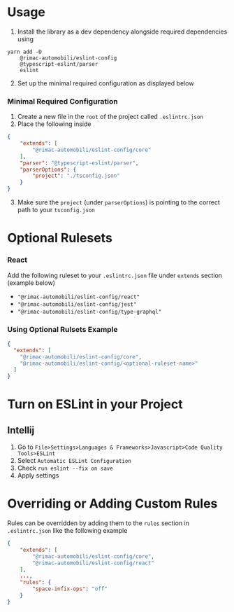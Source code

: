 # Usage

1. Install the library as a dev dependency alongside required dependencies using
```shell
yarn add -D 
    @rimac-automobili/eslint-config
    @typescript-eslint/parser
    eslint 
```

2. Set up the minimal required configuration as displayed below

### Minimal Required Configuration
1. Create a new file in the `root` of the project called `.eslintrc.json`
2. Place the following inside
```JSON
{
    "extends": [
        "@rimac-automobili/eslint-config/core"
    ],
    "parser": "@typescript-eslint/parser",
    "parserOptions": {
        "project": "./tsconfig.json" 
    }
}
```
3. Make sure the `project` (under `parserOptions`) is pointing to the correct path to your `tsconfig.json`

# Optional Rulesets

### React
Add the following ruleset to your `.eslintrc.json` file under `extends` section (example below)

- `"@rimac-automobili/eslint-config/react"`
- `"@rimac-automobili/eslint-config/jest"`
- `"@rimac-automobili/eslint-config/type-graphql"`

### Using Optional Rulsets Example
```json
{
  "extends": [
    "@rimac-automobili/eslint-config/core",
    "@rimac-automobili/eslint-config/<optional-ruleset-name>"
  ]
}
```

# Turn on ESLint in your Project

## Intellij
1. Go to `File>Settings>Languages & Frameworks>Javascript>Code Quality Tools>ESLint`
2. Select `Automatic ESLint Configuration`
3. Check `run eslint --fix on save`
4. Apply settings

# Overriding or Adding Custom Rules
Rules can be overridden by adding them to the `rules` section in `.eslintrc.json` like the following example
```json
{
    "extends": [
        "@rimac-automobili/eslint-config/core",
        "@rimac-automobili/eslint-config/react"
    ],
    ...,
    "rules": {
        "space-infix-ops": "off"
    }
}
```
